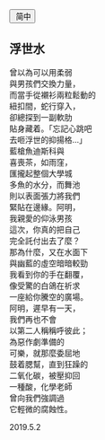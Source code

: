 <div class="poetry-container">

<a href="#/yx/浮世水">
<button class="language-switcher"><i class="fa-solid fa-file-word fa-2x"></i>&nbsp;简中</button>
</a>

<!-- <a href="#/ver.cht/浮世水">
<button class="language-switcher"><i class="fa-solid fa-file-word fa-sm"></i>&nbsp;繁中</button>
</a> -->

## 浮世水 <span class="footnote" onclick="footnoteFSS()"><i class="fa-solid fa-file-image" data-fa-transform="shrink-3 up-7"></i></span>

曾以為可以用柔弱  
與男孩們交換力量，  
而當手從襯衫兩粒鬆動的  
紐扣間，蛇行穿入，  
卻總探到一副軟肋  
貼身藏着。「忘記心跳吧  
去咂浮世的抑揚格…」  
藍槍魚迪斯科與  
喜喪茶，如雨窪，  
匯攏起整個大學城  
多魚的水分，而舞池  
則以表面張力將我們  
緊貼在邊緣。阿明，  
我親愛的仰泳男孩  
這次，你真的把自己  
完全託付出去了麼？  
那為什麼，又在水面下  
與幽藍的虛空暗暗較勁  
我看到你的手在翻覆，  
像受驚的白鴿在祈求  
一座給你騰空的廣場。  
阿明，遲早有一天，  
我們再也不會  
以第二人稱稱呼彼此；  
為惡作劇準備的  
可樂，就那麼委屈地  
鼓着腮幫，直到狂躁的  
二氧化碳，被壓抑回  
一種酸，化學老師  
曾向我們強調過  
它輕微的腐蝕性。  

<div class="time-note">2019.5.2</div>
</div>